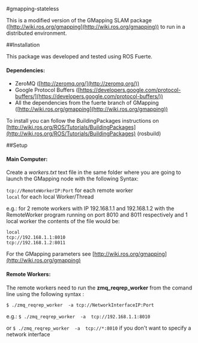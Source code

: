 #gmapping-stateless

This is a modified version of the GMapping SLAM package ([http://wiki.ros.org/gmapping](http://wiki.ros.org/gmapping)) to run in a distributed environment.

##Installation

This package was developed and tested using ROS Fuerte. 

#### Dependencies: 

 * ZeroMQ ([http://zeromq.org/](http://zeromq.org/)) 
 * Google Protocol Buffers ([https://developers.google.com/protocol-buffers/](https://developers.google.com/protocol-buffers/))
 * All the dependencies from the fuerte branch of GMapping ([http://wiki.ros.org/gmapping](http://wiki.ros.org/gmapping))

To install you can follow the BuildingPackages instructions on [http://wiki.ros.org/ROS/Tutorials/BuildingPackages](http://wiki.ros.org/ROS/Tutorials/BuildingPackages) (rosbuild)
  
##Setup

#### Main Computer:
Create a *workers.txt* text file in the same folder where you are going to launch the GMapping node with the following Syntax:

`tcp://RemoteWorkerIP:Port`   for each remote worker  
`local` for each local Worker/Thread 

e.g.: for 2 remote workers with IP 192.168.1.1 and 192.168.1.2 with the RemoteWorker program  running on port 8010 and 8011 respectively  and 1 local worker the contents of the file would be:
    
    local
    tcp://192.168.1.1:8010     
    tcp://192.168.1.2:8011

For the GMapping parameters see [http://wiki.ros.org/gmapping](http://wiki.ros.org/gmapping)

#### Remote Workers:

The remote workers need to run the **zmq\_reqrep\_worker** from the comand line using the following syntax : 

   `$ ./zmq_reqrep_worker  -a tcp://NetworkInterfaceIP:Port`

e.g.:    `$ ./zmq_reqrep_worker  -a  tcp://192.168.1.1:8010` 

or    `$ ./zmq_reqrep_worker  -a  tcp://*:8010`  if you don't want to specify a network interface
